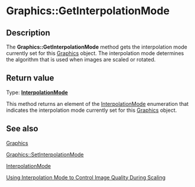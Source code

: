 # Graphics::GetInterpolationMode

## Description

The **Graphics::GetInterpolationMode** method gets the interpolation mode currently set for this
[Graphics](https://learn.microsoft.com/windows/desktop/api/gdiplusgraphics/nl-gdiplusgraphics-graphics) object. The interpolation mode determines the algorithm that is used when images are scaled or rotated.

## Return value

Type: **[InterpolationMode](https://learn.microsoft.com/windows/desktop/api/gdiplusenums/ne-gdiplusenums-interpolationmode)**

This method returns an element of the [InterpolationMode](https://learn.microsoft.com/windows/desktop/api/gdiplusenums/ne-gdiplusenums-interpolationmode) enumeration that indicates the interpolation mode currently set for this
[Graphics](https://learn.microsoft.com/windows/desktop/api/gdiplusgraphics/nl-gdiplusgraphics-graphics) object.

## See also

[Graphics](https://learn.microsoft.com/windows/desktop/api/gdiplusgraphics/nl-gdiplusgraphics-graphics)

[Graphics::SetInterpolationMode](https://learn.microsoft.com/windows/desktop/api/gdiplusgraphics/nf-gdiplusgraphics-graphics-setinterpolationmode)

[InterpolationMode](https://learn.microsoft.com/windows/desktop/api/gdiplusenums/ne-gdiplusenums-interpolationmode)

[Using Interpolation Mode to Control Image Quality During Scaling](https://learn.microsoft.com/windows/desktop/gdiplus/-gdiplus-using-interpolation-mode-to-control-image-quality-during-scaling-use)